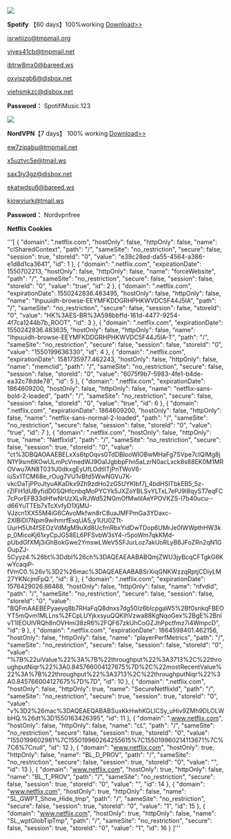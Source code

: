 

![](https://telegra.ph/file/d21c05eb07565dc1f634f.png)

**Spotify** 【60 days】100%working [Download>>](https://www.spotify.com/us/download/windows/)

isrwtiizo@tmpmail.org

yjyes41cb@tmpmail.net

ibtrw8mx0@bareed.ws

oxyiszgb6@disbox.net

viehsmkzc@disbox.net

**Password：** SpotifiMusic.123

![](https://telegra.ph/file/3412135d5842db01a6c18.png)

**NordVPN**【7 days】 100% working [Download>>](https://downloads.nordcdn.com/apps/windows/10/NordVPN/latest/NordVPNSetup.exe)

ew7zjpabu@tmpmail.net

x5uztvc5e@tmail.ws

sax3iy3gz@disbox.net

ekatwdsu6@bareed.ws

kjowviurk@tmail.ws

**Password：** Nordvpnfree

**Netflix Cookies**

'''[
{
    "domain": ".netflix.com",
    "hostOnly": false,
    "httpOnly": false,
    "name": "clSharedContext",
    "path": "/",
    "sameSite": "no_restriction",
    "secure": false,
    "session": true,
    "storeId": "0",
    "value": "e39c28ed-da55-4564-a386-e1d8d1ca3641",
    "id": 1
},
{
    "domain": ".netflix.com",
    "expirationDate": 1550702213,
    "hostOnly": false,
    "httpOnly": false,
    "name": "forceWebsite",
    "path": "/",
    "sameSite": "no_restriction",
    "secure": false,
    "session": false,
    "storeId": "0",
    "value": "true",
    "id": 2
},
{
    "domain": ".netflix.com",
    "expirationDate": 1550242836.483495,
    "hostOnly": false,
    "httpOnly": false,
    "name": "lhpuuidh-browse-EEYMFKDDGRHPHKWVDC5F44J5IA",
    "path": "/",
    "sameSite": "no_restriction",
    "secure": false,
    "session": false,
    "storeId": "0",
    "value": "HK%3AES-BR%3A598bbffd-161d-4477-9254-4f7ca1244b7b_ROOT",
    "id": 3
},
{
    "domain": ".netflix.com",
    "expirationDate": 1550242836.483635,
    "hostOnly": false,
    "httpOnly": false,
    "name": "lhpuuidh-browse-EEYMFKDDGRHPHKWVDC5F44J5IA-T",
    "path": "/",
    "sameSite": "no_restriction",
    "secure": false,
    "session": false,
    "storeId": "0",
    "value": "1550199636330",
    "id": 4
},
{
    "domain": ".netflix.com",
    "expirationDate": 1581735977.462243,
    "hostOnly": false,
    "httpOnly": false,
    "name": "memclid",
    "path": "/",
    "sameSite": "no_restriction",
    "secure": false,
    "session": false,
    "storeId": "0",
    "value": "6075f9b7-5983-4fe1-b4de-ea32c78dde78",
    "id": 5
},
{
    "domain": ".netflix.com",
    "expirationDate": 1864609200,
    "hostOnly": false,
    "httpOnly": false,
    "name": "netflix-sans-bold-2-loaded",
    "path": "/",
    "sameSite": "no_restriction",
    "secure": false,
    "session": false,
    "storeId": "0",
    "value": "true",
    "id": 6
},
{
    "domain": ".netflix.com",
    "expirationDate": 1864609200,
    "hostOnly": false,
    "httpOnly": false,
    "name": "netflix-sans-normal-2-loaded",
    "path": "/",
    "sameSite": "no_restriction",
    "secure": false,
    "session": false,
    "storeId": "0",
    "value": "true",
    "id": 7
},
{
    "domain": ".netflix.com",
    "hostOnly": false,
    "httpOnly": true,
    "name": "NetflixId",
    "path": "/",
    "sameSite": "no_restriction",
    "secure": false,
    "session": true,
    "storeId": "0",
    "value": "ct%3DBQAOAAEBELxXs6tpOqvs0TdDBlooWIOBwMHaFg7SVpe7cIQlMg8jN1Y9sm6KOwULmPcVmedWJ9OaIJgbbpFhn5aLzrN0acLxck8s88EK0M1MROVwu7AN8T031lJ0dkxgEyUfLOdtllTjPnTWoV6-iuSx1TCM68e_rOug7VU1vBfd5WwNGVu7K-vkcDaTjPPoJtyuAKaDkx9Zh9zdHo2zG5UYKIbf7j_4bdHSlTbkEB5_5z-rZlFH1dUByfidD0SQHfcnbqMoPYCYk5JXZoYBLSvYLTxL7ePJ9I8qyST7eqFC7cPorEFB33dHfwNrUzXLvRJWd52NGmOfMwlilAeYPOVKZS-l7b40ucu--d66YuTTEb7xTcXvfyD1XjMU-VJzcn1XX55M4iG6CAvoMkfwn8rC8uaJMFPmGa3YDaxc-2XlBiDl7Npm9wihmrfExqUA5_y1UU0ZTt-UurH5Ut4fSEOzVdMgM9uXd8UcfmRbxYidDwTDop6UMrJe0IWWpthHW3kp_0MicoKj61xyCpJG58EL6PFSvbW3sY4-r5poWm7qkKMd-pUbdGfXMj3iGhBokGwe2YmswLWeV5SFJurLoz7akUoRLyB8JFoZRn2qN1GOupZJ-5Cyyz4.%26bt%3Ddbl%26ch%3DAQEAEAABABQmjZWU3jyBcqCFTgkG6KwYcaqiP-fVmC0.%26v%3D2%26mac%3DAQEAEAABABSrXiqGNKWzzqRptjCDiyLM27YKNcjmFpQ.",
    "id": 8
},
{
    "domain": ".netflix.com",
    "expirationDate": 1576429026.86468,
    "hostOnly": false,
    "httpOnly": false,
    "name": "nfvdid",
    "path": "/",
    "sameSite": "no_restriction",
    "secure": false,
    "session": false,
    "storeId": "0",
    "value": "BQFmAAEBEPyaeyq8b7RHaFqQ8dnxs7dg50Iz6bIcpgaW5%2Bf0snkqFBEOYT5mQvm1MLLns%2FCpLUYjkxsyuQQKIhVzwa88KgNqoGex%2BgE%2BnlvT1IEOUlVRQh8nOVHmi38zR6%2FQF67zkUhCoGZJhPpctfmz7i4WmpcD",
    "id": 9
},
{
    "domain": ".netflix.com",
    "expirationDate": 1864598401.462156,
    "hostOnly": false,
    "httpOnly": false,
    "name": "playerPerfMetrics",
    "path": "/",
    "sameSite": "no_restriction",
    "secure": false,
    "session": false,
    "storeId": "0",
    "value": "%7B%22uiValue%22%3A%7B%22throughput%22%3A3713%2C%22throughputNiqr%22%3A0.845766004127675%7D%2C%22mostRecentValue%22%3A%7B%22throughput%22%3A3713%2C%22throughputNiqr%22%3A0.845766004127675%7D%7D",
    "id": 10
},
{
    "domain": ".netflix.com",
    "hostOnly": false,
    "httpOnly": true,
    "name": "SecureNetflixId",
    "path": "/",
    "sameSite": "no_restriction",
    "secure": true,
    "session": true,
    "storeId": "0",
    "value": "v%3D2%26mac%3DAQEAEQABABSuxKkHwhKGLICSy_uHiv9ZMh9DLOLWbHQ.%26dt%3D1550163426395",
    "id": 11
},
{
    "domain": ".www.netflix.com",
    "hostOnly": false,
    "httpOnly": false,
    "name": "cL",
    "path": "/",
    "sameSite": "no_restriction",
    "secure": false,
    "session": true,
    "storeId": "0",
    "value": "1550199602981%7C155019960264255615%7C155019960214113671%7C%7C6%7Cnull",
    "id": 12
},
{
    "domain": "www.netflix.com",
    "hostOnly": true,
    "httpOnly": false,
    "name": "BL_D_PROV",
    "path": "/",
    "sameSite": "no_restriction",
    "secure": false,
    "session": true,
    "storeId": "0",
    "value": "",
    "id": 13
},
{
    "domain": "www.netflix.com",
    "hostOnly": true,
    "httpOnly": false,
    "name": "BL_T_PROV",
    "path": "/",
    "sameSite": "no_restriction",
    "secure": false,
    "session": true,
    "storeId": "0",
    "value": "",
    "id": 14
},
{
    "domain": "www.netflix.com",
    "hostOnly": true,
    "httpOnly": false,
    "name": "SL_GWPT_Show_Hide_tmp",
    "path": "/",
    "sameSite": "no_restriction",
    "secure": false,
    "session": true,
    "storeId": "0",
    "value": "1",
    "id": 15
},
{
    "domain": "www.netflix.com",
    "hostOnly": true,
    "httpOnly": false,
    "name": "SL_wptGlobTipTmp",
    "path": "/",
    "sameSite": "no_restriction",
    "secure": false,
    "session": true,
    "storeId": "0",
    "value": "1",
    "id": 16
}
]'''

